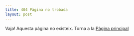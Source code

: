 ```yaml
---
title: 404 Pàgina no trobada
layout: post
---
```


Vaja! Aquesta pàgina no existeix. Torna a la [Pàgina principal]({{site.url}})
